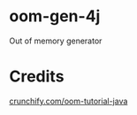 # oom-gen-4j

Out of memory generator 

# Credits

[crunchify.com/oom-tutorial-java](https://crunchify.com/how-to-generate-out-of-memory-oom-in-java-programatically/)
